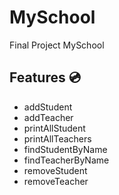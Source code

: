 # MySchool
Final Project MySchool

## Features 💿

<ul>
    <li>addStudent</li>
    <li>addTeacher</li>
    <li>printAllStudent</li>
    <li>printAllTeachers</li>
    <li>findStudentByName</li>
    <li>findTeacherByName</li>
    <li>removeStudent</li>
    <li>removeTeacher</li>
</ul>
